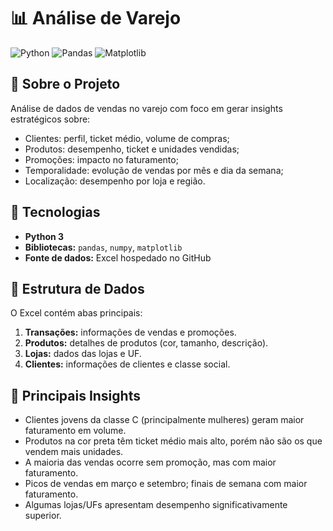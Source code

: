 # 📊 Análise de Varejo

![Python](https://img.shields.io/badge/Python-3.11-blue)
![Pandas](https://img.shields.io/badge/Pandas-1.5.3-lightgrey)
![Matplotlib](https://img.shields.io/badge/Matplotlib-3.7.1-orange)

## 🔹 Sobre o Projeto
Análise de dados de vendas no varejo com foco em gerar insights estratégicos sobre:
- Clientes: perfil, ticket médio, volume de compras;
- Produtos: desempenho, ticket e unidades vendidas;
- Promoções: impacto no faturamento;
- Temporalidade: evolução de vendas por mês e dia da semana;
- Localização: desempenho por loja e região.

## 🔹 Tecnologias
- **Python 3**
- **Bibliotecas:** `pandas`, `numpy`, `matplotlib`
- **Fonte de dados:** Excel hospedado no GitHub

## 🔹 Estrutura de Dados
O Excel contém abas principais:
1. **Transações:** informações de vendas e promoções.
2. **Produtos:** detalhes de produtos (cor, tamanho, descrição).
3. **Lojas:** dados das lojas e UF.
4. **Clientes:** informações de clientes e classe social.

## 🔹 Principais Insights
- Clientes jovens da classe C (principalmente mulheres) geram maior faturamento em volume.
- Produtos na cor preta têm ticket médio mais alto, porém não são os que vendem mais unidades.
- A maioria das vendas ocorre sem promoção, mas com maior faturamento.
- Picos de vendas em março e setembro; finais de semana com maior faturamento.
- Algumas lojas/UFs apresentam desempenho significativamente superior.


